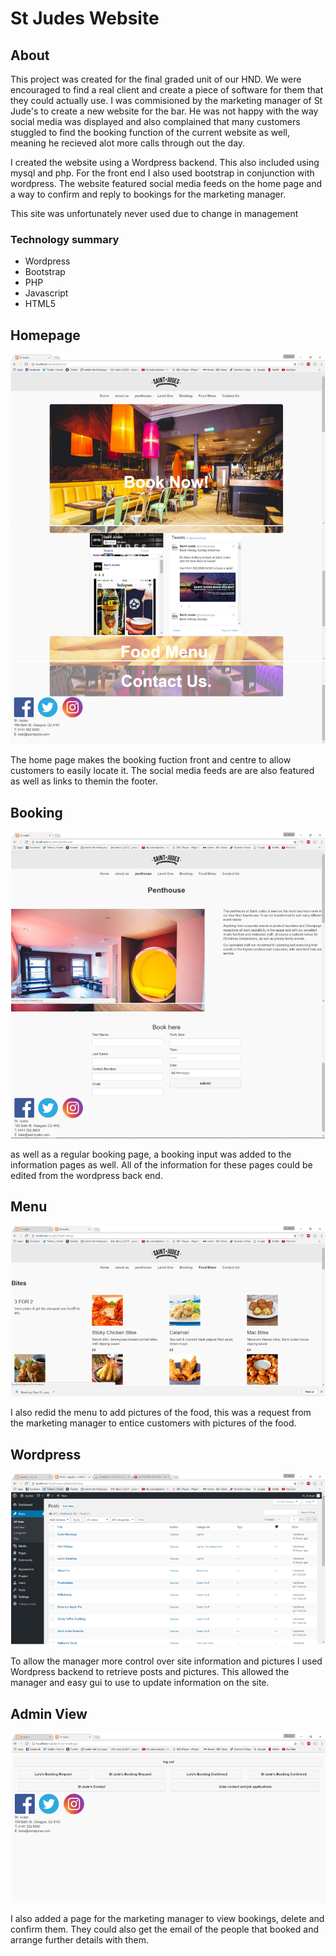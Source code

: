 # St Judes Website

## About
This project was created for the final graded unit of our HND. We were encouraged to find a real client and create a piece of software for them that they could actually use. I was commisioned by the marketing manager of St Jude's to create a new website for the bar. He was not happy with the way social media was displayed and also complained that many customers stuggled to find the booking function of the current website as well, meaning he recieved alot more calls through out the day.

I created the website using a Wordpress backend. This also included using mysql and php. For the front end I also used bootstrap in conjunction with wordpress. The website featured social media feeds on the home page and a way to confirm and reply to bookings for the marketing manager. 

This site was unfortunately never used due to change in management


### Technology summary
* Wordpress
* Bootstrap
* PHP
* Javascript
* HTML5

## Homepage

![homepage](screenshots/homepage.PNG)
  
The home page makes the booking fuction front and centre to allow customers to easily locate it. The social media feeds are are also featured as well as links to themin the footer.

## Booking
![booking](screenshots/booking.png)

as well as a regular booking page, a booking input was added to the information pages as well. All of the information for these pages could be edited from the wordpress back end.

## Menu
![menu](screenshots/Menu.png)

I also redid the menu to add pictures of the food, this was a request from the marketing manager to entice customers with pictures of the food.

## Wordpress
![wordpres](screenshots/wordpress.png)

To allow the manager more control over site information and pictures I used Wordpress backend to retrieve posts and pictures. This allowed the manager and easy gui to use to update information on the site.

## Admin View
![admin view](screenshots/admin-view.png)

I also added a page for the marketing manager to view bookings, delete and confirm them. They could also get the email of the people that booked and arrange further details with them.